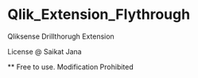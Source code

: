 # Qlik_Extension_Flythrough
Qliksense Drillthorugh Extension

License @ Saikat Jana

** Free to use. Modification Prohibited
